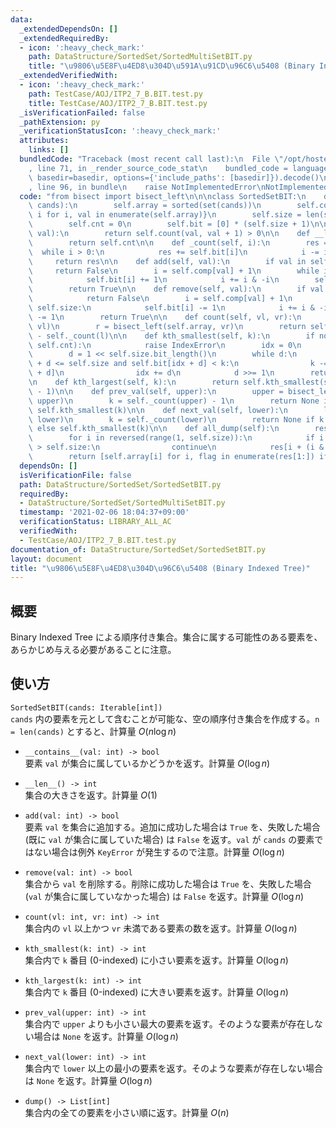 ```yaml
---
data:
  _extendedDependsOn: []
  _extendedRequiredBy:
  - icon: ':heavy_check_mark:'
    path: DataStructure/SortedSet/SortedMultiSetBIT.py
    title: "\u9806\u5E8F\u4ED8\u304D\u591A\u91CD\u96C6\u5408 (Binary Indexed Tree)"
  _extendedVerifiedWith:
  - icon: ':heavy_check_mark:'
    path: TestCase/AOJ/ITP2_7_B.BIT.test.py
    title: TestCase/AOJ/ITP2_7_B.BIT.test.py
  _isVerificationFailed: false
  _pathExtension: py
  _verificationStatusIcon: ':heavy_check_mark:'
  attributes:
    links: []
  bundledCode: "Traceback (most recent call last):\n  File \"/opt/hostedtoolcache/Python/3.10.4/x64/lib/python3.10/site-packages/onlinejudge_verify/documentation/build.py\"\
    , line 71, in _render_source_code_stat\n    bundled_code = language.bundle(stat.path,\
    \ basedir=basedir, options={'include_paths': [basedir]}).decode()\n  File \"/opt/hostedtoolcache/Python/3.10.4/x64/lib/python3.10/site-packages/onlinejudge_verify/languages/python.py\"\
    , line 96, in bundle\n    raise NotImplementedError\nNotImplementedError\n"
  code: "from bisect import bisect_left\n\n\nclass SortedSetBIT:\n    def __init__(self,\
    \ cands):\n        self.array = sorted(set(cands))\n        self.comp = {val:\
    \ i for i, val in enumerate(self.array)}\n        self.size = len(self.array)\n\
    \        self.cnt = 0\n        self.bit = [0] * (self.size + 1)\n\n    def __contains__(self,\
    \ val):\n        return self.count(val, val + 1) > 0\n\n    def __len__(self):\n\
    \        return self.cnt\n\n    def _count(self, i):\n        res = 0\n      \
    \  while i > 0:\n            res += self.bit[i]\n            i -= i & -i\n   \
    \     return res\n\n    def add(self, val):\n        if val in self:\n       \
    \     return False\n        i = self.comp[val] + 1\n        while i <= self.size:\n\
    \            self.bit[i] += 1\n            i += i & -i\n        self.cnt += 1\n\
    \        return True\n\n    def remove(self, val):\n        if val not in self:\n\
    \            return False\n        i = self.comp[val] + 1\n        while i <=\
    \ self.size:\n            self.bit[i] -= 1\n            i += i & -i\n        self.cnt\
    \ -= 1\n        return True\n\n    def count(self, vl, vr):\n        l = bisect_left(self.array,\
    \ vl)\n        r = bisect_left(self.array, vr)\n        return self._count(r)\
    \ - self._count(l)\n\n    def kth_smallest(self, k):\n        if not(0 <= k <\
    \ self.cnt):\n            raise IndexError\n        idx = 0\n        k += 1\n\
    \        d = 1 << self.size.bit_length()\n        while d:\n            if idx\
    \ + d <= self.size and self.bit[idx + d] < k:\n                k -= self.bit[idx\
    \ + d]\n                idx += d\n            d >>= 1\n        return self.array[idx]\n\
    \n    def kth_largest(self, k):\n        return self.kth_smallest(self.cnt - k\
    \ - 1)\n\n    def prev_val(self, upper):\n        upper = bisect_left(self.array,\
    \ upper)\n        k = self._count(upper) - 1\n        return None if k == -1 else\
    \ self.kth_smallest(k)\n\n    def next_val(self, lower):\n        lower = bisect_left(self.array,\
    \ lower)\n        k = self._count(lower)\n        return None if k == self.cnt\
    \ else self.kth_smallest(k)\n\n    def all_dump(self):\n        res = self.bit[:]\n\
    \        for i in reversed(range(1, self.size)):\n            if i + (i & -i)\
    \ > self.size:\n                continue\n            res[i + (i & -i)] -= res[i]\n\
    \        return [self.array[i] for i, flag in enumerate(res[1:]) if flag]\n"
  dependsOn: []
  isVerificationFile: false
  path: DataStructure/SortedSet/SortedSetBIT.py
  requiredBy:
  - DataStructure/SortedSet/SortedMultiSetBIT.py
  timestamp: '2021-02-06 18:04:37+09:00'
  verificationStatus: LIBRARY_ALL_AC
  verifiedWith:
  - TestCase/AOJ/ITP2_7_B.BIT.test.py
documentation_of: DataStructure/SortedSet/SortedSetBIT.py
layout: document
title: "\u9806\u5E8F\u4ED8\u304D\u96C6\u5408 (Binary Indexed Tree)"
---
```

## 概要
Binary Indexed Tree による順序付き集合。集合に属する可能性のある要素を、あらかじめ与える必要があることに注意。

## 使い方
`SortedSetBIT(cands: Iterable[int])`  
`cands` 内の要素を元として含むことが可能な、空の順序付き集合を作成する。`n = len(cands)` とすると、計算量 $O(n \log n)$

- `__contains__(val: int) -> bool`  
要素 `val` が集合に属しているかどうかを返す。計算量 $O(\log n)$

- `__len__() -> int`  
集合の大きさを返す。計算量 $O(1)$

- `add(val: int) -> bool`  
要素 `val` を集合に追加する。追加に成功した場合は `True` を、失敗した場合 (既に `val` が集合に属していた場合) は `False` を返す。`val` が `cands` の要素ではない場合は例外 `KeyError` が発生するので注意。計算量 $O(\log n)$

- `remove(val: int) -> bool`  
集合から `val` を削除する。削除に成功した場合は `True` を、失敗した場合 (`val` が集合に属していなかった場合) は `False` を返す。計算量 $O(\log n)$

- `count(vl: int, vr: int) -> int`  
集合内の `vl` 以上かつ `vr` 未満である要素の数を返す。計算量 $O(\log n)$

- `kth_smallest(k: int) -> int`  
集合内で `k` 番目 (0-indexed) に小さい要素を返す。計算量 $O(\log n)$

- `kth_largest(k: int) -> int`  
集合内で `k` 番目 (0-indexed) に大きい要素を返す。計算量 $O(\log n)$

- `prev_val(upper: int) -> int`  
集合内で `upper` よりも小さい最大の要素を返す。そのような要素が存在しない場合は `None` を返す。計算量 $O(\log n)$

- `next_val(lower: int) -> int`  
集合内で `lower` 以上の最小の要素を返す。そのような要素が存在しない場合は `None` を返す。計算量 $O(\log n)$

- `dump() -> List[int]`  
集合内の全ての要素を小さい順に返す。計算量 $O(n)$
